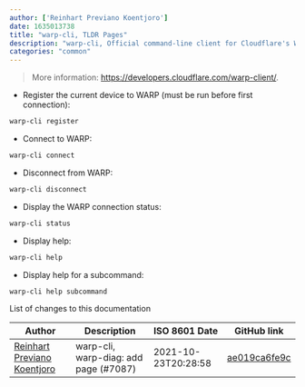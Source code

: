 ```yaml
---
author: ['Reinhart Previano Koentjoro']
date: 1635013738
title: "warp-cli, TLDR Pages"
description: "warp-cli, Official command-line client for Cloudflare's WARP service."
categories: "common"
---
```

> More information: <https://developers.cloudflare.com/warp-client/>.

- Register the current device to WARP (must be run before first connection):

```bash
warp-cli register
```

- Connect to WARP:

```bash
warp-cli connect
```

- Disconnect from WARP:

```bash
warp-cli disconnect
```

- Display the WARP connection status:

```bash
warp-cli status
```

- Display help:

```bash
warp-cli help
```

- Display help for a subcommand:

```bash
warp-cli help subcommand
```
List of changes to this documentation


Author | Description | ISO 8601 Date | GitHub link
------|-----|-----|-----
[Reinhart Previano Koentjoro](mailto:reinhart_previano@yahoo.com) | warp-cli, warp-diag: add page (#7087) | 2021-10-23T20:28:58 | [ae019ca6fe9c](https://github.com/tldr-pages/tldr/commit/ae019ca6fe9c9b61083f83dfb1fae9b144c35652)

